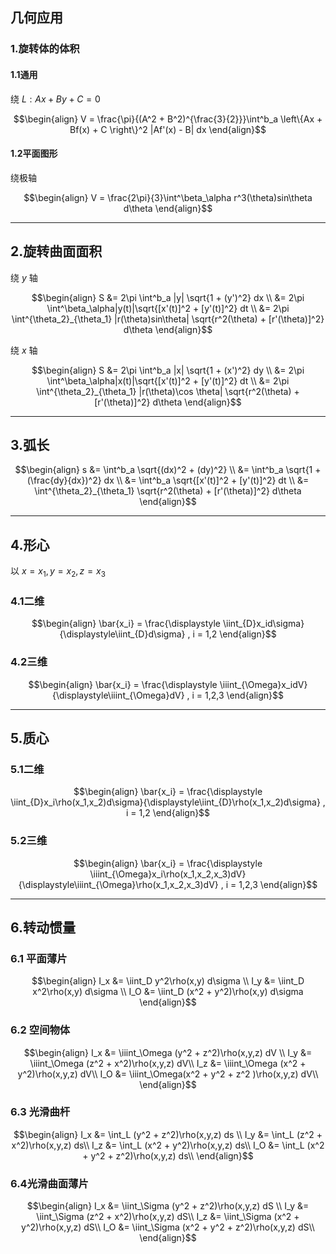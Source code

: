 ## 几何应用
### 1.旋转体的体积
#### 1.1通用
绕 $L: Ax + By + C = 0$

$$\begin{align}
    V = \frac{\pi}{(A^2 + B^2)^{\frac{3}{2}}}\int^b_a \left\{Ax + Bf(x)  + C \right\}^2 |Af'(x) - B| dx
\end{align}$$


#### 1.2平面图形
绕极轴

$$\begin{align}
    V = \frac{2\pi}{3}\int^\beta_\alpha r^3(\theta)sin\theta d\theta
\end{align}$$

---
## 2.旋转曲面面积
绕 $y$ 轴

$$\begin{align}
    S &= 2\pi \int^b_a |y|  \sqrt{1 + (y')^2} dx \\
    &= 2\pi \int^\beta_\alpha|y(t)|\sqrt{[x'(t)]^2 + [y'(t)]^2} dt \\
    &= 2\pi \int^{\theta_2}_{\theta_1} |r(\theta)sin\theta| \sqrt{r^2(\theta) + [r'(\theta)]^2} d\theta
\end{align}$$

绕 $x$ 轴

$$\begin{align}
    S &= 2\pi \int^b_a |x|  \sqrt{1 + (x')^2} dy \\
    &= 2\pi \int^\beta_\alpha|x(t)|\sqrt{[x'(t)]^2 + [y'(t)]^2} dt \\
    &= 2\pi \int^{\theta_2}_{\theta_1} |r(\theta)\cos \theta| \sqrt{r^2(\theta) + [r'(\theta)]^2} d\theta
\end{align}$$


---
## 3.弧长

$$\begin{align}
    s &= \int^b_a \sqrt{(dx)^2 + (dy)^2} \\
    &= \int^b_a \sqrt{1 + (\frac{dy}{dx})^2} dx \\
    &= \int^b_a \sqrt{[x'(t)]^2 + [y'(t)]^2} dt \\
    &= \int^{\theta_2}_{\theta_1} \sqrt{r^2(\theta) + [r'(\theta)]^2} d\theta
\end{align}$$

---
## 4.形心
以 $x = x_1 , y= x_2 , z = x_3$
### 4.1二维

$$\begin{align}
    \bar{x_i} = \frac{\displaystyle \iint_{D}x_id\sigma}{\displaystyle\iint_{D}d\sigma} , i = 1,2
\end{align}$$


### 4.2三维

$$\begin{align}
    \bar{x_i} = \frac{\displaystyle \iiint_{\Omega}x_idV}{\displaystyle\iiint_{\Omega}dV} , i = 1,2,3
\end{align}$$

---
## 5.质心
### 5.1二维

$$\begin{align}
    \bar{x_i} = \frac{\displaystyle \iint_{D}x_i\rho(x_1,x_2)d\sigma}{\displaystyle\iint_{D}\rho(x_1,x_2)d\sigma} , i = 1,2
\end{align}$$


### 5.2三维

$$\begin{align}
    \bar{x_i} = \frac{\displaystyle \iiint_{\Omega}x_i\rho(x_1,x_2,x_3)dV}{\displaystyle\iiint_{\Omega}\rho(x_1,x_2,x_3)dV} , i = 1,2,3
\end{align}$$

---
## 6.转动惯量
### 6.1 平面薄片

$$\begin{align}
    I_x &= \iint_D y^2\rho(x,y) d\sigma \\
    I_y &= \iint_D x^2\rho(x,y) d\sigma \\
    I_O &= \iint_D (x^2 + y^2)\rho(x,y) d\sigma
\end{align}$$

### 6.2 空间物体

$$\begin{align}
    I_x &= \iiint_\Omega (y^2 + z^2)\rho(x,y,z) dV \\
    I_y &= \iiint_\Omega (z^2 + x^2)\rho(x,y,z) dV\\
    I_z &= \iiint_\Omega (x^2 + y^2)\rho(x,y,z) dV\\ 
    I_O &= \iiint_\Omega(x^2 + y^2 + z^2 )\rho(x,y,z) dV\\
\end{align}$$

### 6.3 光滑曲杆

$$\begin{align}
    I_x &= \int_L (y^2 + z^2)\rho(x,y,z) ds \\
    I_y &= \int_L (z^2 + x^2)\rho(x,y,z) ds\\
    I_z &= \int_L (x^2 + y^2)\rho(x,y,z) ds\\
    I_O &= \int_L (x^2 + y^2 + z^2)\rho(x,y,z) ds\\
\end{align}$$

### 6.4光滑曲面薄片

$$\begin{align}
    I_x &= \iint_\Sigma (y^2 + z^2)\rho(x,y,z) dS \\
    I_y &= \iint_\Sigma (z^2 + x^2)\rho(x,y,z) dS\\
    I_z &= \iint_\Sigma (x^2 + y^2)\rho(x,y,z) dS\\
    I_O &= \iint_\Sigma (x^2 + y^2 + z^2)\rho(x,y,z) dS\\
\end{align}$$
